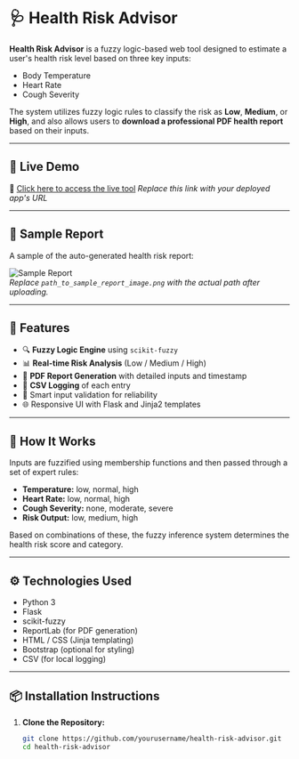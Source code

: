 # 🩺 Health Risk Advisor

**Health Risk Advisor** is a fuzzy logic-based web tool designed to estimate a user's health risk level based on three key inputs:
- Body Temperature
- Heart Rate
- Cough Severity

The system utilizes fuzzy logic rules to classify the risk as **Low**, **Medium**, or **High**, and also allows users to **download a professional PDF health report** based on their inputs.

---

## 🚀 Live Demo

🔗 [Click here to access the live tool](https://health-risk-advisor.onrender.com/) 
_Replace this link with your deployed app's URL_

---

## 📸 Sample Report

A sample of the auto-generated health risk report:

![Sample Report](path_to_sample_report_image.png)  
_Replace `path_to_sample_report_image.png` with the actual path after uploading._

---

## 📂 Features

- 🔍 **Fuzzy Logic Engine** using `scikit-fuzzy`
- 📊 **Real-time Risk Analysis** (Low / Medium / High)
- 📃 **PDF Report Generation** with detailed inputs and timestamp
- 🧾 **CSV Logging** of each entry
- 🧠 Smart input validation for reliability
- 🌐 Responsive UI with Flask and Jinja2 templates

---

## 🧠 How It Works

Inputs are fuzzified using membership functions and then passed through a set of expert rules:

- **Temperature:** low, normal, high  
- **Heart Rate:** low, normal, high  
- **Cough Severity:** none, moderate, severe  
- **Risk Output:** low, medium, high

Based on combinations of these, the fuzzy inference system determines the health risk score and category.

---

## ⚙️ Technologies Used

- Python 3
- Flask
- scikit-fuzzy
- ReportLab (for PDF generation)
- HTML / CSS (Jinja templating)
- Bootstrap (optional for styling)
- CSV (for local logging)

---

## 📦 Installation Instructions

1. **Clone the Repository:**

   ```bash
   git clone https://github.com/yourusername/health-risk-advisor.git
   cd health-risk-advisor
